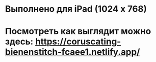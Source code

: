 # Выполнено для iPad (1024 x 768)
# Посмотреть как выглядит можно здесь: https://coruscating-bienenstitch-fcaee1.netlify.app/

